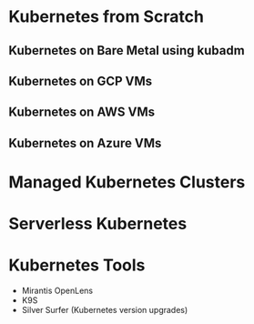 # Kubernetes from Scratch
## Kubernetes on Bare Metal using kubadm
## Kubernetes on GCP VMs
## Kubernetes on AWS VMs
## Kubernetes on Azure VMs
# Managed Kubernetes Clusters
# Serverless Kubernetes

# Kubernetes Tools
- Mirantis OpenLens
- K9S
- Silver Surfer (Kubernetes version upgrades)


